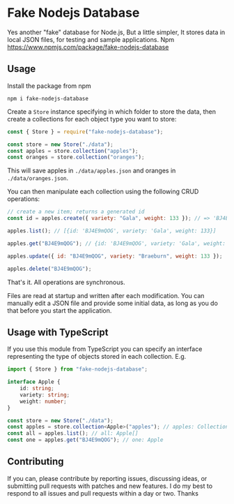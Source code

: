 # Fake Nodejs Database

Yes another "fake" database for Node.js, But a little simpler, It stores data in local JSON files, for testing and sample applications. Npm https://www.npmjs.com/package/fake-nodejs-database

## Usage

Install the package from npm

`npm i fake-nodejs-database`

Create a `Store` instance specifying in which folder to store the data, then create a collections for each object type you want to store:

```js
const { Store } = require("fake-nodejs-database");

const store = new Store("./data");
const apples = store.collection("apples");
const oranges = store.collection("oranges");
```

This will save apples in `./data/apples.json` and oranges in `./data/oranges.json`.

You can then manipulate each collection using the following CRUD operations:

```js
// create a new item; returns a generated id
const id = apples.create({ variety: "Gala", weight: 133 }); // => 'BJ4E9mQOG'

apples.list(); // [{id: 'BJ4E9mQOG', variety: 'Gala', weight: 133}]

apples.get("BJ4E9mQOG"); // {id: 'BJ4E9mQOG', variety: 'Gala', weight: 133}

apples.update({ id: "BJ4E9mQOG", variety: "Braeburn", weight: 133 });

apples.delete("BJ4E9mQOG");
```

That's it. All operations are synchronous.

Files are read at startup and written after each modification. You can manually edit a JSON file and provide some initial data, as long as you do that before you start the application.

## Usage with TypeScript

If you use this module from TypeScript you can specify an interface representing the type of objects stored in each collection. E.g.

```ts
import { Store } from "fake-nodejs-database";

interface Apple {
    id: string;
    variety: string;
    weight: number;
}

const store = new Store("./data");
const apples = store.collection<Apple>("apples"); // apples: Collection<Apple>
const all = apples.list(); // all: Apple[]
const one = apples.get("BJ4E9mQOG"); // one: Apple
```

## Contributing

If you can, please contribute by reporting issues, discussing ideas, or submitting pull requests with patches and new features. I do my best to respond to all issues and pull requests within a day or two. Thanks
